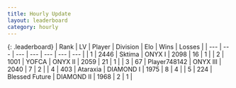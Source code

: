 ```yaml
---
title: Hourly Update
layout: leaderboard
category: hourly
---
```


{: .leaderboard}
| Rank | LV | Player | Division | Elo | Wins | Losses |
| --- | --- | --- | --- | --- | --- | --- |
| <span data-change="0">1</span> | 2446 | <span title="ID: 353063">Sktima</span> | ONYX I | <span data-change="0">2098</span> | <span data-change="0">16</span> | <span data-change="0">1</span> |
| <span data-change="1">2</span> | 1001 | <span title="ID: 650820">YOFCA</span> | ONYX II | <span data-change="51">2059</span> | <span data-change="7">21</span> | <span data-change="1">1</span> |
| <span data-change="-1">3</span> | 67 | <span title="ID: 748142">Player748142</span> | ONYX III | <span data-change="0">2040</span> | <span data-change="0">7</span> | <span data-change="0">2</span> |
| <span data-change="0">4</span> | 403 | <span title="ID: 745153">Ataraxia</span> | DIAMOND I | <span data-change="0">1975</span> | <span data-change="0">8</span> | <span data-change="0">4</span> |
| <span data-change="0">5</span> | 224 | <span title="ID: 725085">Blessed Future</span> | DIAMOND II | <span data-change="0">1968</span> | <span data-change="0">2</span> | <span data-change="0">1</span> |